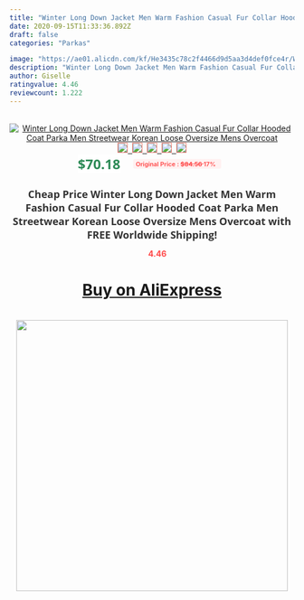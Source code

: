 ```yaml
---
title: "Winter Long Down Jacket Men Warm Fashion Casual Fur Collar Hooded Coat Parka Men Streetwear Korean Loose Oversize Mens Overcoat"
date: 2020-09-15T11:33:36.892Z
draft: false
categories: "Parkas"

image: "https://ae01.alicdn.com/kf/He3435c78c2f4466d9d5aa3d4def0fce4r/Winter-Long-Down-Jacket-Men-Warm-Fashion-Casual-Fur-Collar-Hooded-Coat-Parka-Men-Streetwear-Korean.jpg"
description: "Winter Long Down Jacket Men Warm Fashion Casual Fur Collar Hooded Coat Parka Men Streetwear Korean Loose Oversize Mens Overcoat"
author: Giselle
ratingvalue: 4.46
reviewcount: 1.222
---
```

<br>
<div style="text-align: center;">
<a href="https://s.click.aliexpress.com/e/_A8CwyV" target="_blank" rel="nofollow noopener noreferrer"><img alt="Winter Long Down Jacket Men Warm Fashion Casual Fur Collar Hooded Coat Parka Men Streetwear Korean Loose Oversize Mens Overcoat" class="magnifier-image" src="https://ae01.alicdn.com/kf/He3435c78c2f4466d9d5aa3d4def0fce4r/Winter-Long-Down-Jacket-Men-Warm-Fashion-Casual-Fur-Collar-Hooded-Coat-Parka-Men-Streetwear-Korean.jpg_640x640.jpg">
<br>
<img style="border:1px solid salmon" src="https://ae01.alicdn.com/kf/He3435c78c2f4466d9d5aa3d4def0fce4r/Winter-Long-Down-Jacket-Men-Warm-Fashion-Casual-Fur-Collar-Hooded-Coat-Parka-Men-Streetwear-Korean.jpg_120x120.jpg">&nbsp;&nbsp;<img style="border:1px solid salmon" src="https://ae01.alicdn.com/kf/Hda8ded451f624eb0947d5eb0b2c3877cM/Winter-Long-Down-Jacket-Men-Warm-Fashion-Casual-Fur-Collar-Hooded-Coat-Parka-Men-Streetwear-Korean.jpg_120x120.jpg">&nbsp;&nbsp;<img style="border:1px solid salmon" src="https://ae01.alicdn.com/kf/H24df0399a3df4db2a92d69ddc50425d8U/Winter-Long-Down-Jacket-Men-Warm-Fashion-Casual-Fur-Collar-Hooded-Coat-Parka-Men-Streetwear-Korean.jpg_120x120.jpg">&nbsp;&nbsp;<img style="border:1px solid salmon" src="https://ae01.alicdn.com/kf/H16b6848bcc854335b0f7237400685b5bE/Winter-Long-Down-Jacket-Men-Warm-Fashion-Casual-Fur-Collar-Hooded-Coat-Parka-Men-Streetwear-Korean.jpg_120x120.jpg">&nbsp;&nbsp;<img style="border:1px solid salmon" src="https://ae01.alicdn.com/kf/H1406023658984c4ba7046315b7a559b1w/Winter-Long-Down-Jacket-Men-Warm-Fashion-Casual-Fur-Collar-Hooded-Coat-Parka-Men-Streetwear-Korean.jpg_120x120.jpg"></a></div><br0>
<div style="text-align: center;"><span style="background-color: white; border: 0px; box-sizing: border-box; color: seagreen; display: inline-block; font-family: &quot;open sans&quot; , &quot;arial&quot; , &quot;helvetica&quot; , sans-serif , &quot;heiti&quot;; font-size: 24px; font-stretch: inherit; font-weight: 700; line-height: inherit; margin: 0px 10px 0px 0px; padding: 0px; vertical-align: middle;">$70.18 </span>
<span style="background: rgb(255 , 241 , 241); border-radius: 3px; border: 0px; box-sizing: border-box; color: #ff4747; display: inline-block; font-family: inherit; font-size: 12px; font-stretch: inherit; font-style: inherit; font-variant: inherit; font-weight: 600; line-height: inherit; margin: 0px; padding: 2px 5px; transform: scale(0.9); vertical-align: middle;">Original Price : <b style="text-decoration: line-through;">$84.56 </b> 17%&nbsp;&nbsp;</span></div>
<h1 style="color: #333333; display: inline-block; font-family: &quot;open sans&quot; , &quot;arial&quot; , &quot;helvetica&quot; , sans-serif , &quot;heiti&quot;; font-size: 18px; font-stretch: inherit; font-weight: 700; text-align: center;">Cheap Price Winter Long Down Jacket Men Warm Fashion Casual Fur Collar Hooded Coat Parka Men Streetwear Korean Loose Oversize Mens Overcoat with FREE Worldwide Shipping!</h1>
<div style="color: #ff4747; text-align: center;">
<img src="https://4.bp.blogspot.com/-M0ZcTcb-5uY/XleCXlxnR4I/AAAAAAAAAEc/OrjgMkXV1oMQFaCRZj5HQwOCBcu3w1FegCPcBGAYYCw/s1600/star.png" style="height: 15px;">&nbsp;<b>4.46</b></div>
<div class="button_cont" align="center"><a class="buynow_a" href="https://s.click.aliexpress.com/e/_A8CwyV" target="_blank" rel="nofollow noopener noreferrer"><H1>Buy on AliExpress</H1></a></div><br>
<div class="separator" style="clear: both; text-align: center;">
<img src="https://lh3.googleusercontent.com/-pTy5HemUv9M/XlePHvY0dAI/AAAAAAAAAE4/0nX5iRUoIWY8eMW9Dpxeirr157OZliDIgCLcBGAsYHQ/s1600/badge.gif" width="480">
</div>
